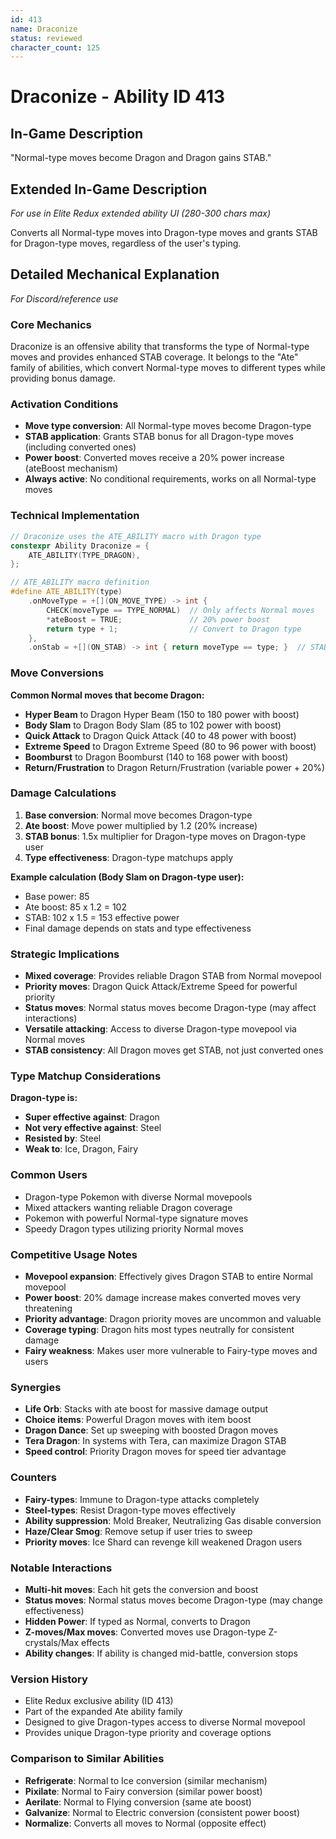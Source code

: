 ```yaml
---
id: 413
name: Draconize
status: reviewed
character_count: 125
---
```


# Draconize - Ability ID 413

## In-Game Description
"Normal-type moves become Dragon and Dragon gains STAB."

## Extended In-Game Description
*For use in Elite Redux extended ability UI (280-300 chars max)*

Converts all Normal-type moves into Dragon-type moves and grants STAB for Dragon-type moves, regardless of the user's typing.

## Detailed Mechanical Explanation
*For Discord/reference use*

### Core Mechanics
Draconize is an offensive ability that transforms the type of Normal-type moves and provides enhanced STAB coverage. It belongs to the "Ate" family of abilities, which convert Normal-type moves to different types while providing bonus damage.

### Activation Conditions
- **Move type conversion**: All Normal-type moves become Dragon-type
- **STAB application**: Grants STAB bonus for all Dragon-type moves (including converted ones)
- **Power boost**: Converted moves receive a 20% power increase (ateBoost mechanism)
- **Always active**: No conditional requirements, works on all Normal-type moves

### Technical Implementation
```cpp
// Draconize uses the ATE_ABILITY macro with Dragon type
constexpr Ability Draconize = {
    ATE_ABILITY(TYPE_DRAGON),
};

// ATE_ABILITY macro definition
#define ATE_ABILITY(type)
    .onMoveType = +[](ON_MOVE_TYPE) -> int {
        CHECK(moveType == TYPE_NORMAL)  // Only affects Normal moves
        *ateBoost = TRUE;               // 20% power boost
        return type + 1;                // Convert to Dragon type
    },
    .onStab = +[](ON_STAB) -> int { return moveType == type; }  // STAB for Dragon moves
```

### Move Conversions
**Common Normal moves that become Dragon:**
- **Hyper Beam** to Dragon Hyper Beam (150 to 180 power with boost)
- **Body Slam** to Dragon Body Slam (85 to 102 power with boost)
- **Quick Attack** to Dragon Quick Attack (40 to 48 power with boost)
- **Extreme Speed** to Dragon Extreme Speed (80 to 96 power with boost)
- **Boomburst** to Dragon Boomburst (140 to 168 power with boost)
- **Return/Frustration** to Dragon Return/Frustration (variable power + 20%)

### Damage Calculations
1. **Base conversion**: Normal move becomes Dragon-type
2. **Ate boost**: Move power multiplied by 1.2 (20% increase)
3. **STAB bonus**: 1.5x multiplier for Dragon-type moves on Dragon-type user
4. **Type effectiveness**: Dragon-type matchups apply

**Example calculation (Body Slam on Dragon-type user):**
- Base power: 85
- Ate boost: 85 x 1.2 = 102
- STAB: 102 x 1.5 = 153 effective power
- Final damage depends on stats and type effectiveness

### Strategic Implications
- **Mixed coverage**: Provides reliable Dragon STAB from Normal movepool
- **Priority moves**: Dragon Quick Attack/Extreme Speed for powerful priority
- **Status moves**: Normal status moves become Dragon-type (may affect interactions)
- **Versatile attacking**: Access to diverse Dragon-type movepool via Normal moves
- **STAB consistency**: All Dragon moves get STAB, not just converted ones

### Type Matchup Considerations
**Dragon-type is:**
- **Super effective against**: Dragon
- **Not very effective against**: Steel
- **Resisted by**: Steel
- **Weak to**: Ice, Dragon, Fairy

### Common Users
- Dragon-type Pokemon with diverse Normal movepools
- Mixed attackers wanting reliable Dragon coverage
- Pokemon with powerful Normal-type signature moves
- Speedy Dragon types utilizing priority Normal moves

### Competitive Usage Notes
- **Movepool expansion**: Effectively gives Dragon STAB to entire Normal movepool
- **Power boost**: 20% damage increase makes converted moves very threatening
- **Priority advantage**: Dragon priority moves are uncommon and valuable
- **Coverage typing**: Dragon hits most types neutrally for consistent damage
- **Fairy weakness**: Makes user more vulnerable to Fairy-type moves and users

### Synergies
- **Life Orb**: Stacks with ate boost for massive damage output
- **Choice items**: Powerful Dragon moves with item boost
- **Dragon Dance**: Set up sweeping with boosted Dragon moves
- **Tera Dragon**: In systems with Tera, can maximize Dragon STAB
- **Speed control**: Priority Dragon moves for speed tier advantage

### Counters
- **Fairy-types**: Immune to Dragon-type attacks completely
- **Steel-types**: Resist Dragon-type moves effectively
- **Ability suppression**: Mold Breaker, Neutralizing Gas disable conversion
- **Haze/Clear Smog**: Remove setup if user tries to sweep
- **Priority moves**: Ice Shard can revenge kill weakened Dragon users

### Notable Interactions
- **Multi-hit moves**: Each hit gets the conversion and boost
- **Status moves**: Normal status moves become Dragon-type (may change effectiveness)
- **Hidden Power**: If typed as Normal, converts to Dragon
- **Z-moves/Max moves**: Converted moves use Dragon-type Z-crystals/Max effects
- **Ability changes**: If ability is changed mid-battle, conversion stops

### Version History
- Elite Redux exclusive ability (ID 413)
- Part of the expanded Ate ability family
- Designed to give Dragon-types access to diverse Normal movepool
- Provides unique Dragon-type priority and coverage options

### Comparison to Similar Abilities
- **Refrigerate**: Normal to Ice conversion (similar mechanism)
- **Pixilate**: Normal to Fairy conversion (similar power boost)
- **Aerilate**: Normal to Flying conversion (same ate boost)
- **Galvanize**: Normal to Electric conversion (consistent power boost)
- **Normalize**: Converts all moves to Normal (opposite effect)